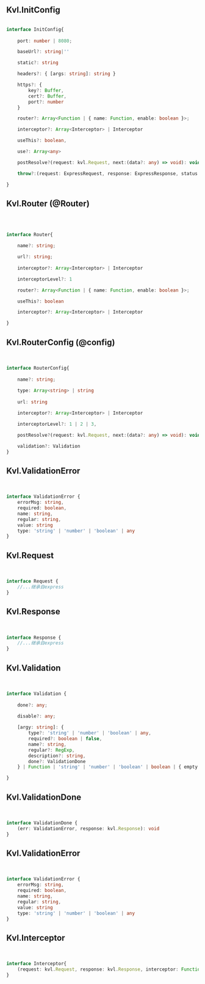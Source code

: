 

## Kvl.InitConfig

```typescript

interface InitConfig{
	
	port: number | 8080;

	baseUrl?: string|''

	static?: string

	headers?: { [args: string]: string }

	https?: {
		key?: Buffer,
		cert?: Buffer,
		port?: number
	}

	router?: Array<Function | { name: Function, enable: boolean }>;

	interceptor?: Array<Interceptor> | Interceptor

	useThis?: boolean,

	use?: Array<any>

	postResolve?(request: kvl.Request, next:(data?: any) => void): void

	throw?:(request: ExpressRequest, response: ExpressResponse, status: number, error: Error) => void;

}
```
## Kvl.Router (@Router)

<br>

```typescript

interface Router{

	name?: string;

	url?: string;
	
	interceptor?: Array<Interceptor> | Interceptor

	interceptorLevel?: 1

	router?: Array<Function | { name: Function, enable: boolean }>;

	useThis?: boolean

	interceptor?: Array<Interceptor> | Interceptor

}
```
## Kvl.RouterConfig (@config)

<br>

```typescript
interface RouterConfig{
	
	name?: string;
	
	type: Array<string> | string
	
	url: string

	interceptor?: Array<Interceptor> | Interceptor

	interceptorLevel?: 1 | 2 | 3,

	postResolve?(request: kvl.Request, next:(data?: any) => void): void

	validation?: Validation
}
```
## Kvl.ValidationError 

<br>

```typescript
interface ValidationError {
	errorMsg: string,
	required: boolean,
	name: string,
	regular: string,
	value: string
	type: 'string' | 'number' | 'boolean' | any
}
```
## Kvl.Request 

<br>

```typescript
interface Request {
	//...继承自express
}
```

## Kvl.Response 

<br>

```typescript
interface Response {
	//...继承自express
}
```

## Kvl.Validation 

<br>

```typescript
interface Validation {
		
	done?: any;
	
	disable?: any;

	[argy: string]: {
		type?: 'string' | 'number' | 'boolean' | any,
		required?: boolean | false,
		name?: string,
		regular?: RegExp,
		description?: string,
		done?: ValidationDone
	} | Function | 'string' | 'number' | 'boolean' | boolean | { empty: string, regular: string } | any;

}
```
## Kvl.ValidationDone 

<br>

```typescript
interface ValidationDone {
	(err: ValidationError, response: kvl.Response): void
}
```
## Kvl.ValidationError 

<br>

```typescript
interface ValidationError {
	errorMsg: string,
	required: boolean,
	name: string,
	regular: string,
	value: string
	type: 'string' | 'number' | 'boolean' | any
}
```
## Kvl.Interceptor 

<br>

```typescript
interface Interceptor{
	(request: kvl.Request, response: kvl.Response, interceptor: Function): void
}
```